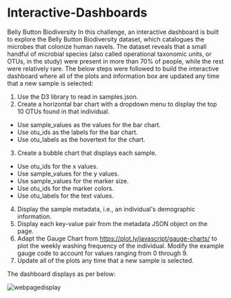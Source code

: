 # Interactive-Dashboards

Belly Button Biodiversity
In this challenge, an interactive dashboard is built to explore the Belly Button Biodiversity dataset, which catalogues the microbes that colonize human navels.
The dataset reveals that a small handful of microbial species (also called operational taxonomic units, or OTUs, in the study) were present in more than 70% of people, while the rest were relatively rare.
The below steps were followed to build the interactive dashboard where all of the plots and information box are updated any time that a new sample is selected:
1. Use the D3 library to read in samples.json.
2. Create a horizontal bar chart with a dropdown menu to display the top 10 OTUs found in that individual.
* Use sample_values as the values for the bar chart.
* Use otu_ids as the labels for the bar chart.
* Use otu_labels as the hovertext for the chart.
3. Create a bubble chart that displays each sample.
* Use otu_ids for the x values.
* Use sample_values for the y values.
* Use sample_values for the marker size.
* Use otu_ids for the marker colors.
* Use otu_labels for the text values.
4. Display the sample metadata, i.e., an individual's demographic information.
5. Display each key-value pair from the metadata JSON object on the page.
6. Adapt the Gauge Chart from https://plot.ly/javascript/gauge-charts/ to plot the weekly washing frequency of the individual. Modify the example gauge code to account for values ranging from 0 through 9.
7. Update all of the plots any time that a new sample is selected.

The dashboard displays as per below:

![webpagedisplay](https://user-images.githubusercontent.com/82508049/130358007-d18f5254-8232-4d3b-81e7-f57a53785746.png)

